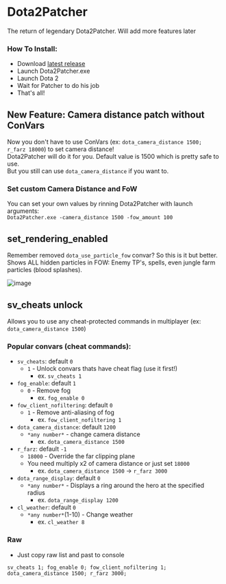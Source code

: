 # Dota2Patcher
 The return of legendary Dota2Patcher. Will add more features later

### How To Install:
* Download [latest release](https://github.com/Wolf49406/Dota2Patcher/releases/latest)
* Launch Dota2Patcher.exe
* Launch Dota 2
* Wait for Patcher to do his job
* That's all!

## New Feature: Camera distance patch without ConVars
Now you don't have to use ConVars (ex: `dota_camera_distance 1500; r_farz 18000`) to set camera distance!  
Dota2Patcher will do it for you. Default value is 1500 which is pretty safe to use.  
But you still can use `dota_camera_distance` if you want to.

### Set custom Camera Distance and FoW
You can set your own values by rinning Dota2Patcher with launch arguments:  
`Dota2Patcher.exe -camera_distance 1500 -fow_amount 100`

## set_rendering_enabled
Remember removed `dota_use_particle_fow` convar? So this is it but better.  
Shows ALL hidden particles in FOW: Enemy TP's, spells, even jungle farm particles (blood splashes).  

![image](https://i.ibb.co/L08kLBZ/photo-2025-01-04-23-41-17.jpg)

## sv_cheats unlock
Allows you to use any cheat-protected commands in multiplayer (ex: `dota_camera_distance 1500`)

### Popular convars (cheat commands):
* `sv_cheats`: default `0`
	* `1` - Unlock convars thats have cheat flag (use it first!)
		* ex. `sv_cheats 1`
* `fog_enable`: default `1`
	* `0` - Remove fog
		* ex. `fog_enable 0`
* `fow_client_nofiltering`: default `0`
	* `1` - Remove anti-aliasing of fog
		* ex. `fow_client_nofiltering 1`
* `dota_camera_distance`: default `1200`
	* `*any number*` - change camera distance
		* ex. `dota_camera_distance 1500`
* `r_farz`: default `-1`
	* `18000` - Override the far clipping plane
	* You need multiply x2 of camera distance or just set `18000`
		* ex. `dota_camera_distance 1500` -> `r_farz 3000`
* `dota_range_display`: default `0`
	* `*any number*` - Displays a ring around the hero at the specified radius
		* ex. `dota_range_display 1200`
* `cl_weather`: default `0`
	* `*any number*`(1-10) - Change weather
		* ex. `cl_weather 8`

### Raw

* Just copy raw list and past to console

```
sv_cheats 1; fog_enable 0; fow_client_nofiltering 1; dota_camera_distance 1500; r_farz 3000;
```
